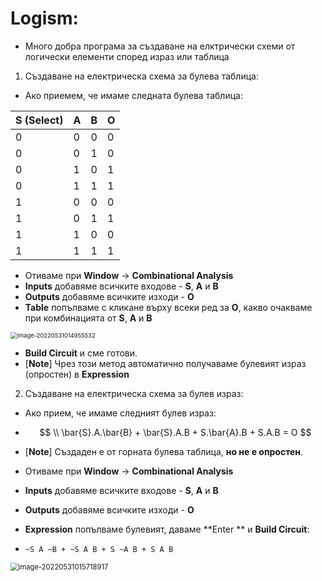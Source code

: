 # Logism:

- Много добра програма за създаване на елктрически схеми от логически елементи според израз или таблица



1. Създаване на електрическа схема за булева таблица:

- Ако приемем, че имаме следната булева таблица:

| S (Select) | A    | B    | O    |
| ---------- | ---- | ---- | ---- |
| 0          | 0    | 0    | 0    |
| 0          | 0    | 1    | 0    |
| 0          | 1    | 0    | 1    |
| 0          | 1    | 1    | 1    |
| 1          | 0    | 0    | 0    |
| 1          | 0    | 1    | 1    |
| 1          | 1    | 0    | 0    |
| 1          | 1    | 1    | 1    |

- Отиваме при **Window** -> **Combinational Analysis**
- **Inputs** добавяме всичките входове - **S**, **A** и **B**
- **Outputs** добавяме всичките изходи - **O**
- **Table** попълваме с кликане върху всеки ред за **O**, какво очакваме при комбинацията от **S**, **A** и **B**

<img src="C:\Users\Gosho\Desktop\GitHub\8-bit-Computer\Pictures\image-20220531014955532.png" alt="image-20220531014955532" style="zoom: 67%;" />

- **Build Circuit** и сме готови.
- [**Note**] Чрез този метод автоматично получаваме булевият израз (опростен) в **Expression**



2. Създаване на електрическа схема за булев израз:

- Ако прием, че имаме следният булев израз:

- $$
  \\ \bar{S}.A.\bar{B} +
  \bar{S}.A.B +
  S.\bar{A}.B + 
  S.A.B =
  O
  $$

- [**Note**] Създаден е от горната булева таблица, **но не е опростен**.

- Отиваме при **Window** -> **Combinational Analysis**

- **Inputs** добавяме всичките входове - **S**, **A** и **B**

- **Outputs** добавяме всичките изходи - **O**

- **Expression** попълваме булевият, даваме **Enter ** и **Build Circuit**:

- `~S A ~B + ~S A B + S ~A B + S A B`

<img src="C:\Users\Gosho\Desktop\GitHub\8-bit-Computer\Pictures\image-20220531015718917.png" alt="image-20220531015718917" style="zoom: 80%;" />



